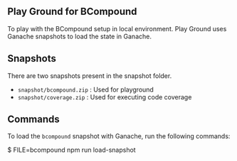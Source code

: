 ## Play Ground for BCompound

To play with the BCompound setup in local environment. Play Ground uses Ganache snapshots to load the state in Ganache.

## Snapshots

There are two snapshots present in the snapshot folder.
- `snapshot/bcompound.zip` : Used for playground
- `snapshot/coverage.zip` : Used for executing code coverage

## Commands

To load the `bcompound` snapshot with Ganache, run the following commands:

$ FILE=bcompound npm run load-snapshot